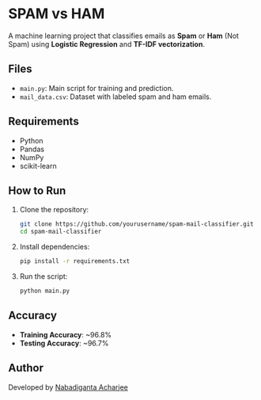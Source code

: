 
# SPAM vs HAM

A machine learning project that classifies emails as **Spam** or **Ham** (Not Spam) using **Logistic Regression** and **TF-IDF vectorization**.

## Files

- `main.py`: Main script for training and prediction.
- `mail_data.csv`: Dataset with labeled spam and ham emails.

## Requirements

- Python 
- Pandas
- NumPy
- scikit-learn

## How to Run

1. Clone the repository:
   ```bash
   git clone https://github.com/yourusername/spam-mail-classifier.git
   cd spam-mail-classifier
   ```

2. Install dependencies:
   ```bash
   pip install -r requirements.txt
   ```

3. Run the script:
   ```bash
   python main.py
   ```

## Accuracy

- **Training Accuracy**: ~96.8%
- **Testing Accuracy**: ~96.7%

## Author

Developed by [Nabadiganta Acharjee](https://github.com/naba-diganta03)
